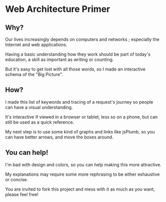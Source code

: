 # Web Architecture Primer

## Why?

Our lives increasingly depends on computers and networks ; especially the Internet and web applications.

Having a basic understanding how they work should be part of today's education, a skill as important as writing or counting.

But it's easy to get lost with all those words, so I made an interactive schema of the "Big Picture".



## How?

I made this list of keywords and tracing of a request's journey so people can have a visual understanding.

It's interactive if viewed in a browser or tablet, less so on a phone, but can still be used as a quick reference.

My next step is to use some kind of graphs and links like jsPlumb, so you can have better arrows, and move the boxes around.



## You can help!

I'm bad with design and colors, so you can help making this more attractive.

My explanations may require some more rephrasing to be either exhaustive or concise.

You are invited to fork this project and mess with it as much as you want, please feel free!


